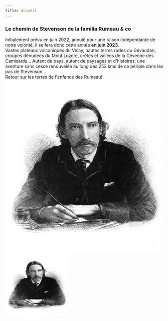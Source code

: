 ```yaml
---
title: Accueil
---
```

### Le chemin de Stevenson de la familia Rumeau & co
Initialement prévu en juin 2022, annulé pour une raison indépendante de notre volonté, il se fera donc cette année **en juin 2023**.<br>
Vastes plateaux volcaniques du Velay, hautes terres rudes du Gévaudan, croupes dénudées du Mont Lozère, crêtes et vallées de la Cévenne des Camisards... Autant de pays, autant de paysages et d'histoires; une aventure sans cesse renouvelée au long des 252 kms de ce périple dans les pas de Stevenson...<br>
Retour sur les terres de l'enfance des Rumeau!
![Stevenson](images/robert-louis-stevenson-granger.jpg)
<img src="https://raw.githubusercontent.com/LouisRumeau/test-website-repo-3796/main/images/robert-louis-stevenson-granger.jpg" width="200" height="200" />